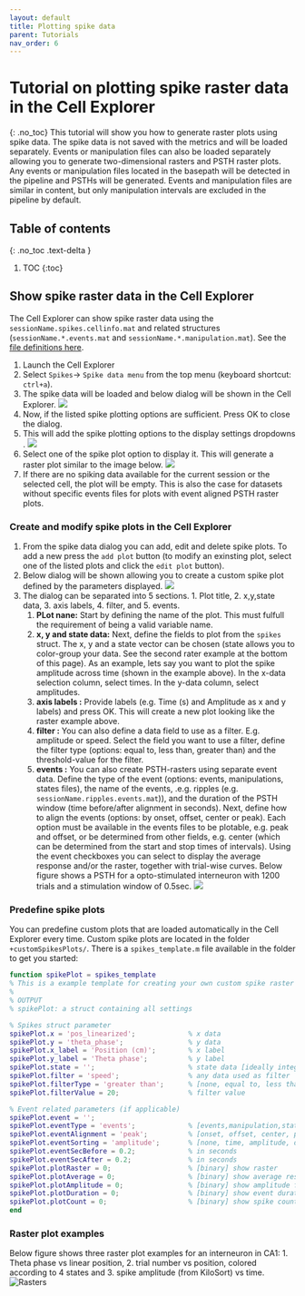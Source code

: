 ```yaml
---
layout: default
title: Plotting spike data
parent: Tutorials
nav_order: 6
---
```

# Tutorial on plotting spike raster data in the Cell Explorer
{: .no_toc}
This tutorial will show you how to generate raster plots using spike data. The spike data is not saved with the metrics and will be loaded separately. Events or manipulation files can also be loaded separately allowing you to generate two-dimensional rasters and PSTH raster plots. Any events or manipulation files located in the basepath will be detected in the pipeline and PSTHs will be generated. Events and manipulation files are similar in content, but only manipulation intervals are excluded in the pipeline by default. 



## Table of contents
{: .no_toc .text-delta }

1. TOC
{:toc}

## Show spike raster data in the Cell Explorer
The Cell Explorer can show spike raster data using the `sessionName.spikes.cellinfo.mat` and related structures (`sessionName.*.events.mat` and `sessionName.*.manipulation.mat`). See the [file definitions here]({{"/datastructure/data-structure-and-format/"|absolute_url}}).

1. Launch the Cell Explorer
2. Select `Spikes`-> `Spike data menu` from the top menu (keyboard shortcut: `ctrl+a`). 
3. The spike data will be loaded and below dialog will be shown in the Cell Explorer.
![](https://buzsakilab.com/wp/wp-content/uploads/2019/11/Cell-Explorer-spike-dialog.png)
4. Now, if the listed spike plotting options are sufficient. Press OK to close the dialog.
5. This will add the spike plotting options to the display settings dropdowns .
![](https://buzsakilab.com/wp/wp-content/uploads/2020/03/plotOptionsWithSpikes_2.png)
7. Select one of the spike plot option to display it. This will generate a raster plot similar to the image below.
![](https://buzsakilab.com/wp/wp-content/uploads/2020/03/spikes_time_amplitude-01.png)
8. If there are no spiking data available for the current session or the selected cell, the plot will be empty. This is also the case for datasets without specific events files for plots with event aligned PSTH raster plots. 

### Create and modify spike plots in the Cell Explorer
1. From the spike data dialog you can add, edit and delete spike plots. To add a new press the `add plot` button (to modify an exinsting plot, select one of the listed plots and click the `edit plot` button).
2. Below dialog will be shown allowing you to create a custom spike plot defined by the parameters displayed.
![](https://buzsakilab.com/wp/wp-content/uploads/2020/03/ModifySpikePlot.png)
3. The dialog can be separated into 5 sections. 1. Plot title, 2. x,y,state data, 3. axis labels, 4. filter, and 5. events.
    1. __PLot nane:__ Start by defining the name of the plot. This must fulfull the requirement of being a valid variable name.
    2. __x, y and state data:__ Next, define the fields to plot from the `spikes` struct. The x, y and a state vector can be chosen (state allows you to color-group your data. See the second rater example at the bottom of this page). 
    As an example, lets say you want to plot the spike amplitude across time (shown in the example above). In the x-data selection column, select times. In the y-data column, select amplitudes.
    3. __axis labels :__ Provide labels (e.g. Time (s) and Amplitude as x and y labels) and press OK. This will create a new plot looking like the raster example above.
    4. __filter :__ You can also define a data field to use as a filter. E.g. amplitude or speed. Select the field you want to use a filter, define the filter type (options: equal to, less than, greater than) and the threshold-value for the filter.
    5. __events :__ You can also create PSTH-rasters using separate event data. Define the type of the event (options: events, manipulations, states files), the name of the events, .e.g. ripples (e.g. `sessionName.ripples.events.mat`)), and the duration of the PSTH window (time before/after alignment in seconds). Next, define how to align the events (options: by onset, offset, center or peak). Each option must be available in the events files to be plotable, e.g. peak and offset, or be determined from other fields, e.g. center (which can be determined from the start and stop times of intervals). Using the event checkboxes you can select to display the average response and/or the raster, together with trial-wise curves. Below figure shows a PSTH for a opto-stimulated interneuron with 1200 trials and a stimulation window of 0.5sec. 
    ![](https://buzsakilab.com/wp/wp-content/uploads/2020/03/PSTH-raster-01.png)

### Predefine spike plots
You can predefine custom plots that are loaded automatically in the Cell Explorer every time. Custom spike plots are located in the folder `+customSpikesPlots/`. There is a `spikes_template.m` file available in the folder to get you started:
```m
function spikePlot = spikes_template
% This is a example template for creating your own custom spike raster plots
%
% OUTPUT
% spikePlot: a struct containing all settings

% Spikes struct parameter
spikePlot.x = 'pos_linearized';             % x data
spikePlot.y = 'theta_phase';                % y data
spikePlot.x_label = 'Position (cm)';        % x label
spikePlot.y_label = 'Theta phase';          % y label
spikePlot.state = '';                       % state data [ideally integer]
spikePlot.filter = 'speed';                 % any data used as filter
spikePlot.filterType = 'greater than';      % [none, equal to, less than, greater than]
spikePlot.filterValue = 20;                 % filter value

% Event related parameters (if applicable)
spikePlot.event = '';
spikePlot.eventType = 'events';             % [events,manipulation,states]
spikePlot.eventAlignment = 'peak';          % [onset, offset, center, peak] alignment of the PSTH
spikePlot.eventSorting = 'amplitude';       % [none, time, amplitude, duration] Trial soorting metric
spikePlot.eventSecBefore = 0.2;             % in seconds
spikePlot.eventSecAfter = 0.2;              % in seconds
spikePlot.plotRaster = 0;                   % [binary] show raster
spikePlot.plotAverage = 0;                  % [binary] show average response
spikePlot.plotAmplitude = 0;                % [binary] show amplitude for each event on a separate y-axis plot
spikePlot.plotDuration = 0;                 % [binary] show event duration for each event on a separate y-axis plot
spikePlot.plotCount = 0;                    % [binary] show spike count for each event on a separate y-axis plot
end
```

### Raster plot examples
Below figure shows three raster plot examples for an interneuron in CA1: 1. Theta phase vs linear position, 2. trial number vs position, colored according to 4 states and 3. spike amplitude (from KiloSort) vs time.
![Rasters](https://buzsakilab.com/wp/wp-content/uploads/2019/12/spikeRaster.png)
